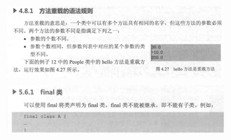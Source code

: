 ![image-20201126152445579](https://raw.githubusercontent.com/smallzhong/picgo-pic-bed/master/image-20201126152445579.png)

![image-20201126153240279](https://raw.githubusercontent.com/smallzhong/picgo-pic-bed/master/image-20201126153240279.png)